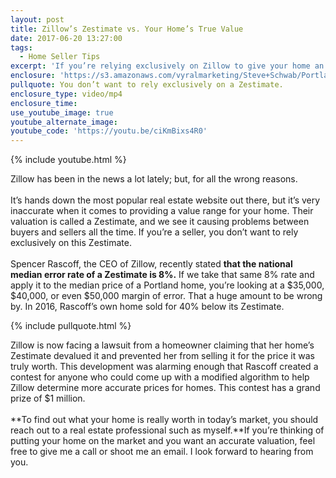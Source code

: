 ```yaml
---
layout: post
title: Zillow’s Zestimate vs. Your Home’s True Value
date: 2017-06-20 13:27:00
tags:
  - Home Seller Tips
excerpt: 'If you’re relying exclusively on Zillow to give your home an accurate valuation, you might be making a big mistake. Here’s why.'
enclosure: 'https://s3.amazonaws.com/vyralmarketing/Steve+Schwab/Portland+Real+Estate+Agent-+The+pitfalls+of+using+Zillow.mp4'
pullquote: You don’t want to rely exclusively on a Zestimate.
enclosure_type: video/mp4
enclosure_time:
use_youtube_image: true
youtube_alternate_image:
youtube_code: 'https://youtu.be/ciKmBixs4R0'
---
```



{% include youtube.html %}

Zillow has been in the news a lot lately; but, for all the wrong reasons.
<br>
<br>It’s hands down the most popular real estate website out there, but it’s very inaccurate when it comes to providing a value range for your home. Their valuation is called a Zestimate, and we see it causing problems between buyers and sellers all the time. If you’re a seller, you don’t want to rely exclusively on this Zestimate.
<br>
<br>Spencer Rascoff, the CEO of Zillow, recently stated **that the national median error rate of a Zestimate is 8%.** If we take that same 8% rate and apply it to the median price of a Portland home, you’re looking at a $35,000, $40,000, or even $50,000 margin of error. That a huge amount to be wrong by. In 2016, Rascoff’s own home sold for 40% below its Zestimate.

{% include pullquote.html %}

Zillow is now facing a lawsuit from a homeowner claiming that her home’s Zestimate devalued it and prevented her from selling it for the price it was truly worth. This development was alarming enough that Rascoff created a contest for anyone who could come up with a modified algorithm to help Zillow determine more accurate prices for homes. This contest has a grand prize of $1 million.
<br>
<br>**To find out what your home is really worth in today’s market, you should reach out to a real estate professional such as myself.**If you’re thinking of putting your home on the market and you want an accurate valuation, feel free to give me a call or shoot me an email. I look forward to hearing from you.